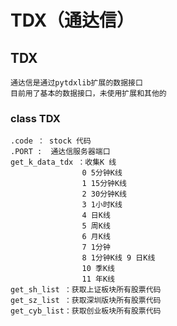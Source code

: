 TDX（通达信）
=====

## TDX  
    通达信是通过pytdxlib扩展的数据接口
    目前用了基本的数据接口，未使用扩展和其他的

### class TDX
    .code ： stock 代码
    .PORT :  通达信服务器端口
    get_k_data_tdx ：收集K 线 
                    0 5分钟K线 
                    1 15分钟K线 
                    2 30分钟K线 
                    3 1小时K线 
                    4 日K线
                    5 周K线
                    6 月K线
                    7 1分钟
                    8 1分钟K线 9 日K线
                    10 季K线
                    11 年K线
    get_sh_list ：获取上证板块所有股票代码
    get_sz_list ：获取深圳版块所有股票代码
    get_cyb_list：获取创业板块所有股票代码

